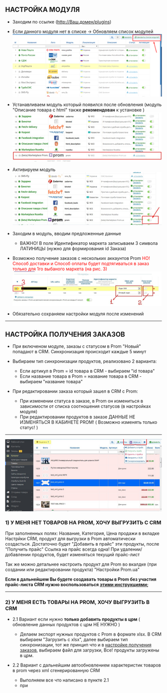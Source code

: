 
## НАСТРОЙКА МОДУЛЯ

- Заходим по ссылке (http://Ваш.домен/plugins)

- Если данного модуля нет в списке -> Обновляем список модулей
	![](/img/update_mods.png "update module")
	
- Устанавливаем модуль который появился после обновления (модуль "Описание товара с html" также **рекомендован** к установке )
	![](/img/install_mods.jpg "install module")
	
- Активируем модуль
	![](/img/activate_mods.jpg "active module")
	
- Заходим в модуль, вводим предложенные данные
	- ВАЖНО! В поле Идентификатор маркета записываем 3 символа ЛАТИНИЦЫ (нужно для формирования id Заказа)

- Возможно получение заказов с нескольких аккаунтов Prom
	<span style="color: red">НО! Способ доставки и Способ оплаты будет подтягиваться в заказ только для 1го выбаного маркета (на рис. 3) </span>
	![](/img/settings_multiorder.jpg "multiorder")

- Обязательно сохраняем настройки модуля после изменений




---


<a name="settings_orders"></a>
## НАСТРОЙКА ПОЛУЧЕНИЯ ЗАКАЗОВ

- При включеном модуле, заказы с статусом в Prom "Новый" попадают в CRM. 
	Cинхронизация происходит каждые 5 минут

- Выбираем тип синхронизации продуктов, реализовано 2 варианта: 
	- Если артикул в Prom = id товара в CRM - выбираем "id товара"
	- Если название товара в Prom = название товара в CRM - выбираем "название товара"

- При редактировании заказа который зашел в CRM с Prom:
	- При изменении статуса в заказе, в Prom он измениться в зависимости от списка соотношения статусов (в настройках модуля)
	- При редактировании продуктов в заказе ДАННЫЕ НЕ ИЗМЕНЯТЬСЯ В КАБИНЕТЕ PROM! ( Возможно изменять только статус! )



---




![](/img/add_to_price.jpg "prom_product_settings")

<a name="faq_price_1"></a>
### 1) **У МЕНЯ НЕТ ТОВАРОВ НА PROM, ХОЧУ ВЫГРУЗИТЬ С CRM**
При заполненных полях: Название, Категория, Цена продажи в вкладке Настрйки CRM, продукт для выгрузки в Prom автоматически создасться. Достаточно будет "Добавить в прайс" эти продукты, после "Получить прайс"
Ссылка на прайс всегда одна! При удалении/добавлении продуктов, будет изменяться текущий прайс-лист

Так же можно детальнее настроить продукт для Prom во вкалдке (при создании или редактировании продукта) "Настройки Prom.ua"

**Если в дальнейшем Вы будете создавать товары в Prom без участия прайс-листа CRM нужно воспользоваться [этими инструкциями](#faq_price_2);**
 
---

<a name="faq_price_2"></a>
### 2) **У МЕНЯ ЕСТЬ ТОВАРЫ НА PROM, ХОЧУ ВЫГРУЗИТЬ В CRM**

+ 2.1 Вариант если нужно **только добавить продукты в црм** ( обновление данных продуктов с црм НЕ НУЖНО )
	- Делаем экспорт нужных продуктов с Prom в формате xlsx. В CRM выбираем "Загрузить с xlsx", далее выбираем тип синхронизации, тот же принцип что и в [настройке получения заказов](#settings_orders), выбираем файл для загрузки, 
	Все! продукты загружены в црм.


+ 2.2 Вариант с дальнейшим автообновлением характеристик товаров в prom через xml сгенерированную CRM
	- Выполняем все что написано в пункте 2.1
	- при








